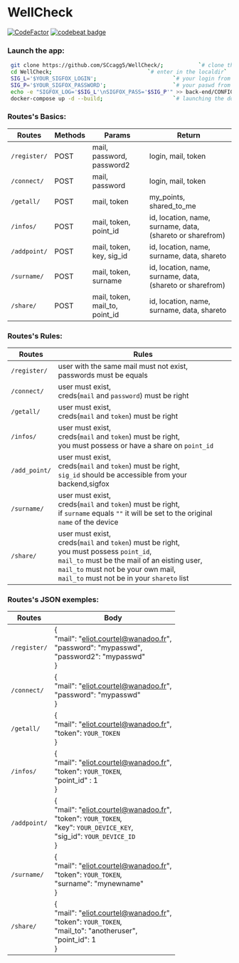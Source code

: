 # WellCheck

[![CodeFactor](https://www.codefactor.io/repository/github/sccagg5/wellcheck/badge)](https://www.codefactor.io/repository/github/sccagg5/wellcheck)
[![codebeat badge](https://codebeat.co/badges/510f65fa-c690-475b-a1a4-15d214d4750f)](https://codebeat.co/projects/github-com-sccagg5-wellcheck-master)

### Launch the app: 

```bash
 git clone https://github.com/SCcagg5/WellCheck/; 		  	`# clone the repo`
 cd WellCheck;  							`# enter in the localdir`
 SIG_L='$YOUR_SIGFOX_LOGIN';  						`# your login from backend.sigfox`
 SIG_P='$YOUR_SIGFOX_PASSWORD';	 					`# your paswd from backend.sigfox`
 echo -e "SIGFOX_LOG='$SIG_L'\nSIGFOX_PASS='$SIG_P'" >> back-end/CONFIG;`# adding the proper env var`
 docker-compose up -d --build; 						`# launching the docker-compose`
```

### Routes's Basics:

Routes | Methods | Params | Return |
-|-|-|-|
`/register/` | POST | mail, password, password2 | login, mail, token |
`/connect/` | POST | mail, password | login, mail, token |
`/getall/` | POST | mail, token | my_points, shared_to_me |
`/infos/` | POST | mail, token, point_id | id, location, name, surname, data, (shareto or sharefrom) |
`/addpoint/` | POST | mail, token, key, sig_id | id, location, name, surname, data, shareto |
`/surname/` | POST | mail, token, surname | id, location, name, surname, data, (shareto or sharefrom) |
`/share/` | POST | mail, token, mail_to, point_id | id, location, name, surname, data, shareto |

### Routes's Rules:

Routes | Rules |
-|-|
`/register/` | user with the same mail must not exist, <br>passwords must be equals |
`/connect/` | user must exist, <br>creds(`mail` and `password`) must be right |
`/getall/` | user must exist, <br>creds(`mail` and `token`) must be right |
`/infos/` | user must exist, <br>creds(`mail` and `token`) must be right, <br>you must possess or have a share on `point_id` |
`/add_point/`| user must exist, <br>creds(`mail` and `token`) must be right, <br>`sig_id` should be accessible from your backend,sigfox |
`/surname/` | user must exist, <br>creds(`mail` and `token`) must be right, <br>if `surname` equals `""` it will be set to the original `name` of the device |
`/share/` | user must exist, <br>creds(`mail` and `token`) must be right, <br>you must possess `point_id`, <br>`mail_to` must be the mail of an eisting user, <br>`mail_to` must not be your own mail, <br>`mail_to` must not be in your `shareto` list |

### Routes's JSON exemples:

Routes | Body |
-|-|
`/register/` | {<br>"mail": "eliot.courtel@wanadoo.fr",<br> "password": "mypasswd",<br> "password2": "mypasswd"<br>} |
`/connect/` | {<br>"mail": "eliot.courtel@wanadoo.fr",<br> "password": "mypasswd"<br>} |
`/getall/` | {<br>"mail": "eliot.courtel@wanadoo.fr",<br>"token": `YOUR_TOKEN`<br>} |
`/infos/` | {<br>"mail": "eliot.courtel@wanadoo.fr",<br>"token": `YOUR_TOKEN`,<br>"point_id" : 1<br>} |
`/addpoint/` | {<br>"mail": "eliot.courtel@wanadoo.fr",<br>"token": `YOUR_TOKEN`, <br>"key": `YOUR_DEVICE_KEY`, <br>"sig_id": `YOUR_DEVICE_ID`<br>} |
`/surname/` | {<br>"mail": "eliot.courtel@wanadoo.fr",<br>"token": `YOUR_TOKEN`,<br>"surname": "mynewname"<br>} |
`/share/` | {<br>"mail": "eliot.courtel@wanadoo.fr",<br>"token": `YOUR_TOKEN`,<br>"mail_to": "anotheruser",<br>"point_id": 1<br>} |
